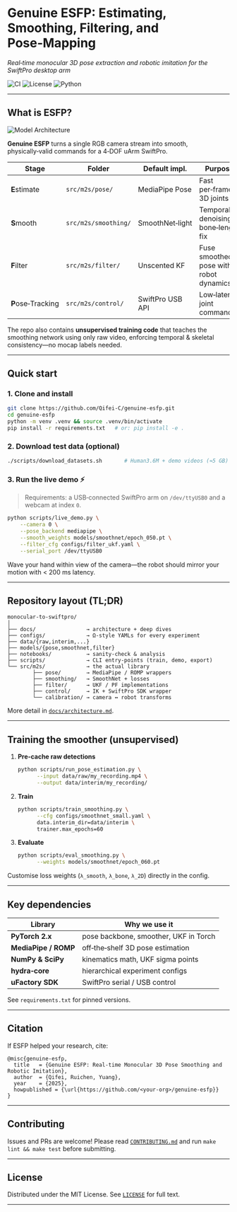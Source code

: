 # Genuine ESFP: **E**stimating, **S**moothing, **F**iltering, and **P**ose‑Mapping

*Real‑time monocular 3D pose extraction and robotic imitation for the SwiftPro desktop arm*

![CI](https://github.com/Qifei-C/Genuine-ESFP/actions/workflows/ci.yml/badge.svg)
![License](https://img.shields.io/github/license/Qifei-C/Genuine-ESFP)
![Python](https://img.shields.io/badge/python-3.10%2B-blue)

---

## What is ESFP?

![Model Architecture](https://github.com/user-attachments/assets/a8babe3e-2bec-42d6-bc47-ad3f68c8a934)

**Genuine ESFP** turns a single RGB camera stream into smooth, physically‑valid commands for a 4‑DOF uArm SwiftPro.

| Stage             | Folder               | Default impl.    | Purpose                                |
| ----------------- | -------------------- | ---------------- | -------------------------------------- |
| **E**stimate      | `src/m2s/pose/`      | MediaPipe Pose   | Fast per‑frame 3D joints               |
| **S**mooth        | `src/m2s/smoothing/` | SmoothNet‑light  | Temporal denoising & bone‑length fix   |
| **F**ilter        | `src/m2s/filter/`    | Unscented KF     | Fuse smoothed pose with robot dynamics |
| **P**ose‑Tracking | `src/m2s/control/`   | SwiftPro USB API | Low‑latency joint commands             |

The repo also contains **unsupervised training code** that teaches the smoothing network using only raw video, enforcing temporal & skeletal consistency—no mocap labels needed.

---

## Quick start

### 1. Clone and install

```bash
git clone https://github.com/Qifei-C/genuine-esfp.git
cd genuine-esfp
python -m venv .venv && source .venv/bin/activate
pip install -r requirements.txt   # or: pip install -e .
```

### 2. Download test data (optional)

```bash
./scripts/download_datasets.sh       # Human3.6M + demo videos (≈5 GB)
```

### 3. Run the live demo ⚡

> Requirements: a USB‑connected SwiftPro arm on `/dev/ttyUSB0` and a webcam at index `0`.

```bash
python scripts/live_demo.py \
    --camera 0 \
    --pose_backend mediapipe \
    --smooth_weights models/smoothnet/epoch_050.pt \
    --filter_cfg configs/filter_ukf.yaml \
    --serial_port /dev/ttyUSB0
```

Wave your hand within view of the camera—the robot should mirror your motion with < 200 ms latency.

---

## Repository layout (TL;DR)

```text
monocular-to-swiftpro/
│
├── docs/                → architecture + deep dives
├── configs/             → Ω-style YAMLs for every experiment
├── data/{raw,interim,...}
├── models/{pose,smoothnet,filter}
├── notebooks/           → sanity‑check & analysis
├── scripts/             → CLI entry‑points (train, demo, export)
└── src/m2s/             → the actual library
        ├── pose/        → MediaPipe / ROMP wrappers
        ├── smoothing/   → SmoothNet + losses
        ├── filter/      → UKF / PF implementations
        ├── control/     → IK + SwiftPro SDK wrapper
        └── calibration/ → camera ↔ robot transforms
```

More detail in [`docs/architecture.md`](docs/architecture.md).

---

## Training the smoother (unsupervised)

1. **Pre‑cache raw detections**

   ```bash
   python scripts/run_pose_estimation.py \
         --input data/raw/my_recording.mp4 \
         --output data/interim/my_recording/
   ```

2. **Train**

   ```bash
   python scripts/train_smoothing.py \
         --cfg configs/smoothnet_small.yaml \
         data.interim_dir=data/interim \
         trainer.max_epochs=60
   ```

3. **Evaluate**

   ```bash
   python scripts/eval_smoothing.py \
         --weights models/smoothnet/epoch_060.pt
   ```

Customise loss weights (`λ_smooth`, `λ_bone`, `λ_2D`) directly in the config.

---

## Key dependencies

| Library              | Why we use it                         |
| -------------------- | ------------------------------------- |
| **PyTorch 2.x**      | pose backbone, smoother, UKF in Torch |
| **MediaPipe / ROMP** | off‑the‑shelf 3D pose estimation      |
| **NumPy & SciPy**    | kinematics math, UKF sigma points     |
| **hydra‑core**       | hierarchical experiment configs       |
| **uFactory SDK**     | SwiftPro serial / USB control         |

See `requirements.txt` for pinned versions.

---

## Citation

If ESFP helped your research, cite:

```text
@misc{genuine-esfp,
  title   = {Genuine ESFP: Real-time Monocular 3D Pose Smoothing and Robotic Imitation},
  author  = {Qifei, Ruichen, Yuang},
  year    = {2025},
  howpublished = {\url{https://github.com/<your-org>/genuine-esfp}}
}
```

---

## Contributing

Issues and PRs are welcome!
Please read [`CONTRIBUTING.md`](docs/contributing.md) and run `make lint && make test` before submitting.

---

## License

Distributed under the MIT License.
See [`LICENSE`](LICENSE) for full text.

---


